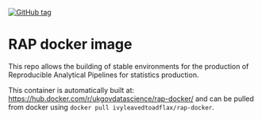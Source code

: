 [![GitHub tag](https://img.shields.io/github/tag/UKGov-Data-Science/RAP-docker.svg)]()

# RAP docker image

This repo allows the building of stable environments for the production of Reproducible Analytical Pipelines for statistics production.

This container is automatically built at: <https://hub.docker.com/r/ukgovdatascience/rap-docker/> and can be pulled from docker using `docker pull ivyleavedtoadflax/rap-docker`.
